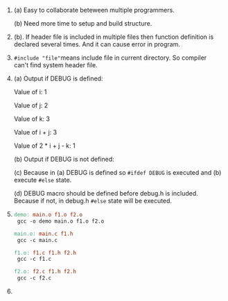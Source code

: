 1. (a) Easy to collaborate beteween multiple programmers.

   (b) Need more time to setup and build structure.

2. (b). If header file is included in multiple files then function definition is declared several times. And it can cause error in program.

3. `#include "file"`means include file in current directory. So compiler can't find system header file.

4. (a) Output if DEBUG is defined:

   Value of i: 1

   Value of j: 2

   Value of k: 3

   Value of i + j: 3

   Value of 2 * i + j - k: 1

   (b) Output if DEBUG is not defined:

   (c) Because in (a) DEBUG is defined so `#ifdef DEBUG` is executed and (b) execute `#else` state.

   (d) DEBUG macro should be defined before debug.h is included. Because if not, in debug.h `#else` state will be executed.

5. ```makefile
   demo: main.o f1.o f2.o
   	gcc -o demo main.o f1.o f2.o
   
   main.o: main.c f1.h
   	gcc -c main.c
   
   f1.o: f1.c f1.h f2.h
   	gcc -c f1.c
   
   f2.o: f2.c f1.h f2.h
   	gcc -c f2.c
   ```

6. 
